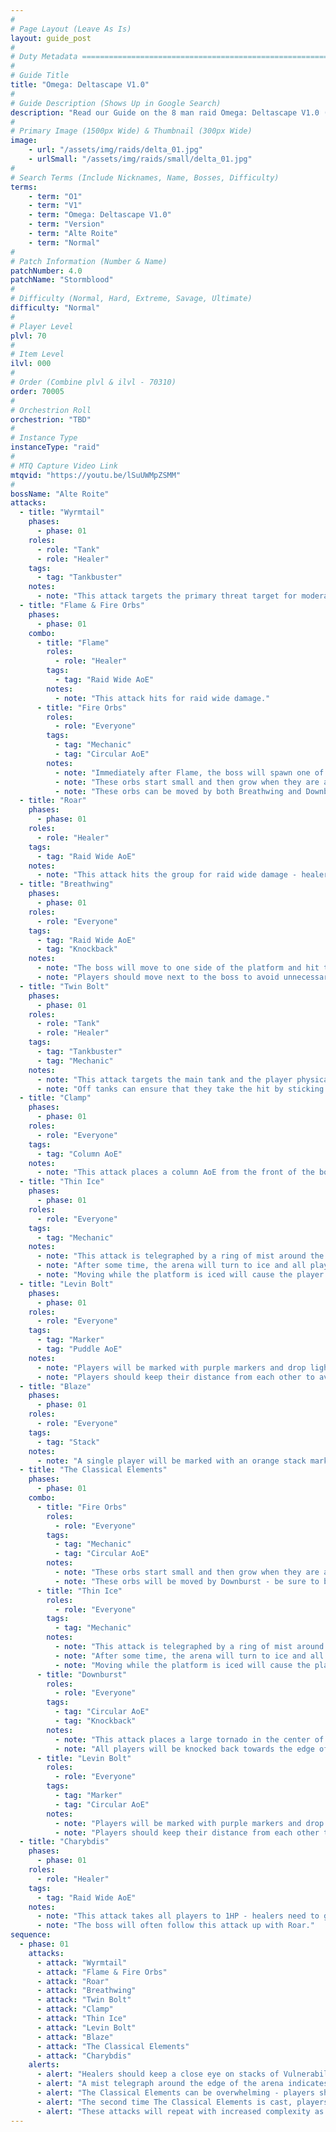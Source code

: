 ```yaml
---
#
# Page Layout (Leave As Is)
layout: guide_post
#
# Duty Metadata ================================================================
#
# Guide Title
title: "Omega: Deltascape V1.0"
#
# Guide Description (Shows Up in Google Search)
description: "Read our Guide on the 8 man raid Omega: Deltascape V1.0 (Normal) where you'll face off against Alte Roite."
#
# Primary Image (1500px Wide) & Thumbnail (300px Wide)
image:
    - url: "/assets/img/raids/delta_01.jpg"
    - urlSmall: "/assets/img/raids/small/delta_01.jpg"
#
# Search Terms (Include Nicknames, Name, Bosses, Difficulty)
terms:
    - term: "O1"
    - term: "V1"
    - term: "Omega: Deltascape V1.0"
    - term: "Version"
    - term: "Alte Roite"
    - term: "Normal"
#
# Patch Information (Number & Name)
patchNumber: 4.0
patchName: "Stormblood"
#
# Difficulty (Normal, Hard, Extreme, Savage, Ultimate)
difficulty: "Normal"
#
# Player Level
plvl: 70
#
# Item Level
ilvl: 000
#
# Order (Combine plvl & ilvl - 70310)
order: 70005
#
# Orchestrion Roll
orchestrion: "TBD"
#
# Instance Type
instanceType: "raid"
#
# MTQ Capture Video Link
mtqvid: "https://youtu.be/lSuUWMpZSMM"
#
bossName: "Alte Roite"
attacks:
  - title: "Wyrmtail"
    phases:
      - phase: 01
    roles:
      - role: "Tank"
      - role: "Healer"
    tags:
      - tag: "Tankbuster"
    notes:
      - note: "This attack targets the primary threat target for moderate damage."
  - title: "Flame & Fire Orbs"
    phases:
      - phase: 01
    combo:
      - title: "Flame"
        roles:
          - role: "Healer"
        tags:
          - tag: "Raid Wide AoE"
        notes:
          - note: "This attack hits for raid wide damage."
      - title: "Fire Orbs"
        roles:
          - role: "Everyone"
        tags:
          - tag: "Mechanic"
          - tag: "Circular AoE"
        notes:
          - note: "Immediately after Flame, the boss will spawn one of many patterns of fire orbs."
          - note: "These orbs start small and then grow when they are about to explode - their explosions result in circular AoEs that give stacking Vulnerability Up debuffs."
          - note: "These orbs can be moved by both Breathwing and Downburst - be sure to be aware of where they are at all times."
  - title: "Roar"
    phases:
      - phase: 01
    roles:
      - role: "Healer"
    tags:
      - tag: "Raid Wide AoE"
    notes:
      - note: "This attack hits the group for raid wide damage - healers should keep an eye on players with stacks of Vulnerability Up debuffs."
  - title: "Breathwing"
    phases:
      - phase: 01
    roles:
      - role: "Everyone"
    tags:
      - tag: "Raid Wide AoE"
      - tag: "Knockback"
    notes:
      - note: "The boss will move to one side of the platform and hit the arena with an AoE that knocks back both players and Fire Orbs."
      - note: "Players should move next to the boss to avoid unnecessary complications."
  - title: "Twin Bolt"
    phases:
      - phase: 01
    roles:
      - role: "Tank"
      - role: "Healer"
    tags:
      - tag: "Tankbuster"
      - tag: "Mechanic"
    notes:
      - note: "This attack targets the main tank and the player physically closest to them."
      - note: "Off tanks can ensure that they take the hit by sticking close to the main tank during the cast."
  - title: "Clamp"
    phases:
      - phase: 01
    roles:
      - role: "Everyone"
    tags:
      - tag: "Column AoE"
    notes:
      - note: "This attack places a column AoE from the front of the boss - avoid as necessary."
  - title: "Thin Ice"
    phases:
      - phase: 01
    roles:
      - role: "Everyone"
    tags:
      - tag: "Mechanic"
    notes:
      - note: "This attack is telegraphed by a ring of mist around the edge of the arena."
      - note: "After some time, the arena will turn to ice and all players must <strong>STOP</strong> moving."
      - note: "Moving while the platform is iced will cause the player to slide a short distance - this can make future mechanics complicated to avoid if you are not positioned properly."
  - title: "Levin Bolt"
    phases:
      - phase: 01
    roles:
      - role: "Everyone"
    tags:
      - tag: "Marker"
      - tag: "Puddle AoE"
    notes:
      - note: "Players will be marked with purple markers and drop lightning AoE puddles where they stand."
      - note: "Players should keep their distance from each other to avoid overlap."
  - title: "Blaze"
    phases:
      - phase: 01
    roles:
      - role: "Everyone"
    tags:
      - tag: "Stack"
    notes:
      - note: "A single player will be marked with an orange stack marker - all players should stack to soak damage."
  - title: "The Classical Elements"
    phases:
      - phase: 01
    combo:
      - title: "Fire Orbs"
        roles:
          - role: "Everyone"
        tags:
          - tag: "Mechanic"
          - tag: "Circular AoE"
        notes:
          - note: "These orbs start small and then grow when they are about to explode - their explosions result in circular AoEs that give stacking Vulnerability Up debuffs."
          - note: "These orbs will be moved by Downburst - be sure to be aware of where they are at all times."
      - title: "Thin Ice"
        roles:
          - role: "Everyone"
        tags:
          - tag: "Mechanic"
        notes:
          - note: "This attack is telegraphed by a ring of mist around the edge of the arena."
          - note: "After some time, the arena will turn to ice and all players must <strong>STOP</strong> moving."
          - note: "Moving while the platform is iced will cause the player to slide a short distance."
      - title: "Downburst"
        roles:
          - role: "Everyone"
        tags:
          - tag: "Circular AoE"
          - tag: "Knockback"
        notes:
          - note: "This attack places a large tornado in the center of the arena that will kill players if it hits them."
          - note: "All players will be knocked back towards the edge of the arena."
      - title: "Levin Bolt"
        roles:
          - role: "Everyone"
        tags:
          - tag: "Marker"
          - tag: "Circular AoE"
        notes:
          - note: "Players will be marked with purple markers and drop lightning AoE puddles where they stand."
          - note: "Players should keep their distance from each other to avoid overlap."
  - title: "Charybdis"
    phases:
      - phase: 01
    roles:
      - role: "Healer"
    tags:
      - tag: "Raid Wide AoE"
    notes:
      - note: "This attack takes all players to 1HP - healers need to get all players' health back up immediately."
      - note: "The boss will often follow this attack up with Roar."
sequence:
  - phase: 01
    attacks:
      - attack: "Wyrmtail"
      - attack: "Flame & Fire Orbs"
      - attack: "Roar"
      - attack: "Breathwing"
      - attack: "Twin Bolt"
      - attack: "Clamp"
      - attack: "Thin Ice"
      - attack: "Levin Bolt"
      - attack: "Blaze"
      - attack: "The Classical Elements"
      - attack: "Charybdis"
    alerts:
      - alert: "Healers should keep a close eye on stacks of Vulnerability Up on the group - these can make damage very tough to deal with."
      - alert: "A mist telegraph around the edge of the arena indicates that Thin Ice is about to cover the arena in ice - all players should stop moving."
      - alert: "The Classical Elements can be overwhelming - players should slide to the center after Downburst has knocked them back to avoid the Fire Orbs."
      - alert: "The second time The Classical Elements is cast, players should position themselves in between the Fire Orbs so that when Downburst is cast, the Fire Orbs in the middle of the room are pushed away from them."
      - alert: "These attacks will repeat with increased complexity as the fight progresses."
---
```

